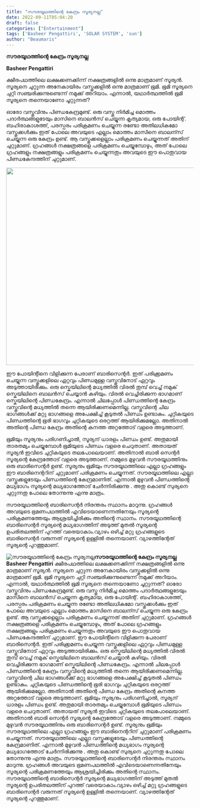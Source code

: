```yaml
---
title: "സൗരയൂഥത്തിന്റെ കേന്ദ്രം സൂര്യനല്ല"
date: 2022-09-11T05:04:20
draft: false
categories: ["Entertainment"]
tags: ['Basheer Pengattiri', 'SOLAR SYSTEM', 'sun']
author: "Beaumaris"
---
```


<strong>സൗരയൂഥത്തിന്റെ കേന്ദ്രം സൂര്യനല്ല</strong>

<strong>Basheer Pengattiri </strong>

ക്ഷീരപഥത്തിലെ ലക്ഷക്കണക്കിന്ന് നക്ഷത്രങ്ങളിൽ ഒന്നു മാത്രമാണ് സൂര്യൻ. സൂര്യനെ ചുറ്റുന്ന അനേകായിരം വസ്തുക്കളിൽ ഒന്നു മാത്രമാണ് ഭൂമി. ഭൂമി സൂര്യനെ ചുറ്റി സഞ്ചരിക്കുന്നുണ്ടെന്ന് നമുക്ക് അറിയാം. എന്നാൽ, യഥാർത്ഥത്തിൽ ഭൂമി സൂര്യനെ തന്നെയാണോ ചൂറ്റുന്നത്?

ഓരോ വസ്തുവിനും പിണ്ഡകേന്ദ്രമുണ്ട്. ഒരു വസ്തു നിർമിച്ച മൊത്തം പദാർത്ഥങ്ങളുടേയും മാസിനെ ബാലന്‍സ് ചെയ്യുന്ന കൃത്യമായ, ഒരു പോയിന്റ്. ബഹിരാകാശത്ത്, പരസ്പരം പരിക്രമണം ചെയ്യുന്ന രണ്ടോ അതിലധികമോ വസ്തുക്കൾക്കും ഇത് പോലെ അവയുടെ എല്ലാം മൊത്തം മാസിനെ ബാലന്സ് ചെയ്യുന്ന ഒരു കേന്ദ്രം ഉണ്ട്. ആ വസ്തുക്കളെല്ലാം പരിക്രമണം ചെയ്യുന്നത് അതിന് ചുറ്റുമാണ്. ഗ്രഹങ്ങൾ നക്ഷത്രങ്ങളെ പരിക്രമണം ചെയ്യുമ്പോഴും, അത് പോലെ ഗ്രഹങ്ങളും നക്ഷത്രങ്ങളും പരിക്രമണം ചെയ്യുന്നതും അവയുടെ ഈ പൊതുവായ പിണ്ഡകേന്ദത്തിന് ചുറ്റുമാണ്.

<img class="size-full wp-image-350241" src="https://cdn.boolokam.com/articles/2022/09/gegeg-1-1-2-1-2.jpg" alt="" width="940" height="530" />

ഈ പോയിന്റിനെ വിളിക്കുന്ന പേരാണ് ബാരിസെന്റർ. ഇത് പരിക്ക്രമണം ചെയ്യുന്ന വസ്തുക്കളിലെ ഏറ്റവും പിണ്ഡമുള്ള വസ്തുവിനോട് ഏറ്റവും അടുത്തായിരിക്കും. ഒരു സ്കെയിലിന്റെ മധ്യത്തിൽ വിരൽ തുമ്പ് വെച്ച് നമുക് സ്കെയിലിനെ ബാലൻസ് ചെയ്യാൻ കഴിയും. വിരൽ വെച്ചിരിക്കുന്ന ഭാഗമാണ് സ്കെയിലിന്റെ പിണ്ഡകേന്ദ്രം. എന്നാൽ ചിലപ്പോൾ പിണ്ഡത്തിന്റെ കേന്ദ്രം വസ്തുവിന്റെ മധ്യത്തിൽ തന്നെ ആയിരിക്കണമെന്നില്ല. വസ്തുവിന്റെ ചില ഭാഗങ്ങൾക്ക് മറ്റു ഭാഗങ്ങളെ അപേക്ഷിച്ച് കൂടുതൽ പിണ്ഡം ഉണ്ടാകും. ചുറ്റികയുടെ പിണ്ഡത്തിന്റെ ഭൂരി ഭാഗവും ചുറ്റികയുടെ ഒരറ്റത്ത് ആയിരിക്കുമല്ലോ. അതിനാൽ അതിന്റെ പിണ്ഡ കേന്ദ്രം അതിന്റെ കനത്ത അറ്റത്തോട് വളരെ അടുത്താണ്.

ഭൂമിയും സൂര്യനും പരിഗണിച്ചാൽ, സൂര്യന് ധാരളം പിണ്ഡം ഉണ്ട്. അതുമായി താരതമ്യം ചെയ്യുമ്പോൾ ഭൂമിയുടെ പിണ്ഡം വളരെ ചെറുതാണ്. അതായത് സൂര്യൻ ഇവിടെ ചുറ്റികയുടെ തലപോലെയാണ്. അതിനാൽ ബാരി സെന്റർ സൂര്യന്റെ കേന്ദ്രത്തോട് വളരെ അടുത്താണ്. നമ്മുടെ മുഴുവൻ സൗരയൂഥത്തിനും ഒരു ബാരിസെന്റർ ഉണ്ട്. സൂര്യനും ഭൂമിയും സൗരയൂഥത്തിലെ എല്ലാ ഗ്രഹങ്ങളും ഈ ബാരിനെന്ററിന് ചുറ്റുമാണ് പരിക്രമണം ചെയ്യുന്നത്. സൗരയൂഥത്തിലെ എല്ലാ വസ്തുക്കളുടേയും പിണ്ഡത്തിന്റെ കേന്ദ്രമാണിത്. എന്നാൽ മുഴുവൻ പിണ്ഡത്തിന്റെ മധ്യഭാഗം സൂര്യന്റെ മധ്യഭാഗത്തോട് ചേർന്നിരിക്കുന്നു . അതു കൊണ്ട് സുര്യനെ ചുറ്റുന്നതു പോലെ തോന്നുന്നു എന്നു മാത്രം.

സൗരയൂഥത്തിന്റെ ബാരിസെന്റർ നിരന്തരം സ്ഥാനം മാറുന്നു. ഗ്രഹങ്ങൾ അവയുടെ ഭ്രമണപഥത്തിൽ എവിടെയാണെന്നതിനേയും സൂര്യന്റെ പരിക്രമണത്തേയും ആശ്രയിച്ചിരിക്കും അതിന്റെ സ്ഥാനം. സൗരയൂഥത്തിന്റെ ബാരിസെന്റർ സൂര്യന്റെ മധ്യഭാഗത്തിന് അടുത്ത് മുതൽ സൂര്യന്റെ ഉപരിതലത്തിന് പുറത്ത് വരെയാകാം.വ്യാഴം ഒഴിച്ച് മറ്റു ഗ്രഹങ്ങളുടെ ബാരിസെന്റർ വരുന്നത് സൂര്യന്റെ ഉള്ളിൽ തന്നെയാണ്. വ്യാഴത്തിന്റേത് സൂര്യന്റെ പുറത്തുമാണ്.


![സൗരയൂഥത്തിന്റെ കേന്ദ്രം സൂര്യനല്ല](https://cdn.boolokam.com/articles/2022/09/gegeg-1-1-2-1-2.jpg)**സൗരയൂഥത്തിന്റെ കേന്ദ്രം സൂര്യനല്ല** **Basheer Pengattiri** ക്ഷീരപഥത്തിലെ ലക്ഷക്കണക്കിന്ന് നക്ഷത്രങ്ങളിൽ ഒന്നു മാത്രമാണ് സൂര്യൻ. സൂര്യനെ ചുറ്റുന്ന അനേകായിരം വസ്തുക്കളിൽ ഒന്നു മാത്രമാണ് ഭൂമി. ഭൂമി സൂര്യനെ ചുറ്റി സഞ്ചരിക്കുന്നുണ്ടെന്ന് നമുക്ക് അറിയാം. എന്നാൽ, യഥാർത്ഥത്തിൽ ഭൂമി സൂര്യനെ തന്നെയാണോ ചൂറ്റുന്നത്? ഓരോ വസ്തുവിനും പിണ്ഡകേന്ദ്രമുണ്ട്. ഒരു വസ്തു നിർമിച്ച മൊത്തം പദാർത്ഥങ്ങളുടേയും മാസിനെ ബാലന്‍സ് ചെയ്യുന്ന കൃത്യമായ, ഒരു പോയിന്റ്. ബഹിരാകാശത്ത്, പരസ്പരം പരിക്രമണം ചെയ്യുന്ന രണ്ടോ അതിലധികമോ വസ്തുക്കൾക്കും ഇത് പോലെ അവയുടെ എല്ലാം മൊത്തം മാസിനെ ബാലന്സ് ചെയ്യുന്ന ഒരു കേന്ദ്രം ഉണ്ട്. ആ വസ്തുക്കളെല്ലാം പരിക്രമണം ചെയ്യുന്നത് അതിന് ചുറ്റുമാണ്. ഗ്രഹങ്ങൾ നക്ഷത്രങ്ങളെ പരിക്രമണം ചെയ്യുമ്പോഴും, അത് പോലെ ഗ്രഹങ്ങളും നക്ഷത്രങ്ങളും പരിക്രമണം ചെയ്യുന്നതും അവയുടെ ഈ പൊതുവായ പിണ്ഡകേന്ദത്തിന് ചുറ്റുമാണ്. ഈ പോയിന്റിനെ വിളിക്കുന്ന പേരാണ് ബാരിസെന്റർ. ഇത് പരിക്ക്രമണം ചെയ്യുന്ന വസ്തുക്കളിലെ ഏറ്റവും പിണ്ഡമുള്ള വസ്തുവിനോട് ഏറ്റവും അടുത്തായിരിക്കും. ഒരു സ്കെയിലിന്റെ മധ്യത്തിൽ വിരൽ തുമ്പ് വെച്ച് നമുക് സ്കെയിലിനെ ബാലൻസ് ചെയ്യാൻ കഴിയും. വിരൽ വെച്ചിരിക്കുന്ന ഭാഗമാണ് സ്കെയിലിന്റെ പിണ്ഡകേന്ദ്രം. എന്നാൽ ചിലപ്പോൾ പിണ്ഡത്തിന്റെ കേന്ദ്രം വസ്തുവിന്റെ മധ്യത്തിൽ തന്നെ ആയിരിക്കണമെന്നില്ല. വസ്തുവിന്റെ ചില ഭാഗങ്ങൾക്ക് മറ്റു ഭാഗങ്ങളെ അപേക്ഷിച്ച് കൂടുതൽ പിണ്ഡം ഉണ്ടാകും. ചുറ്റികയുടെ പിണ്ഡത്തിന്റെ ഭൂരി ഭാഗവും ചുറ്റികയുടെ ഒരറ്റത്ത് ആയിരിക്കുമല്ലോ. അതിനാൽ അതിന്റെ പിണ്ഡ കേന്ദ്രം അതിന്റെ കനത്ത അറ്റത്തോട് വളരെ അടുത്താണ്. ഭൂമിയും സൂര്യനും പരിഗണിച്ചാൽ, സൂര്യന് ധാരളം പിണ്ഡം ഉണ്ട്. അതുമായി താരതമ്യം ചെയ്യുമ്പോൾ ഭൂമിയുടെ പിണ്ഡം വളരെ ചെറുതാണ്. അതായത് സൂര്യൻ ഇവിടെ ചുറ്റികയുടെ തലപോലെയാണ്. അതിനാൽ ബാരി സെന്റർ സൂര്യന്റെ കേന്ദ്രത്തോട് വളരെ അടുത്താണ്. നമ്മുടെ മുഴുവൻ സൗരയൂഥത്തിനും ഒരു ബാരിസെന്റർ ഉണ്ട്. സൂര്യനും ഭൂമിയും സൗരയൂഥത്തിലെ എല്ലാ ഗ്രഹങ്ങളും ഈ ബാരിനെന്ററിന് ചുറ്റുമാണ് പരിക്രമണം ചെയ്യുന്നത്. സൗരയൂഥത്തിലെ എല്ലാ വസ്തുക്കളുടേയും പിണ്ഡത്തിന്റെ കേന്ദ്രമാണിത്. എന്നാൽ മുഴുവൻ പിണ്ഡത്തിന്റെ മധ്യഭാഗം സൂര്യന്റെ മധ്യഭാഗത്തോട് ചേർന്നിരിക്കുന്നു . അതു കൊണ്ട് സുര്യനെ ചുറ്റുന്നതു പോലെ തോന്നുന്നു എന്നു മാത്രം. സൗരയൂഥത്തിന്റെ ബാരിസെന്റർ നിരന്തരം സ്ഥാനം മാറുന്നു. ഗ്രഹങ്ങൾ അവയുടെ ഭ്രമണപഥത്തിൽ എവിടെയാണെന്നതിനേയും സൂര്യന്റെ പരിക്രമണത്തേയും ആശ്രയിച്ചിരിക്കും അതിന്റെ സ്ഥാനം. സൗരയൂഥത്തിന്റെ ബാരിസെന്റർ സൂര്യന്റെ മധ്യഭാഗത്തിന് അടുത്ത് മുതൽ സൂര്യന്റെ ഉപരിതലത്തിന് പുറത്ത് വരെയാകാം.വ്യാഴം ഒഴിച്ച് മറ്റു ഗ്രഹങ്ങളുടെ ബാരിസെന്റർ വരുന്നത് സൂര്യന്റെ ഉള്ളിൽ തന്നെയാണ്. വ്യാഴത്തിന്റേത് സൂര്യന്റെ പുറത്തുമാണ്.
